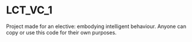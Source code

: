 # LCT_VC_1

Project made for an elective: embodying intelligent behaviour. Anyone can copy or use this code for their own purposes. 
